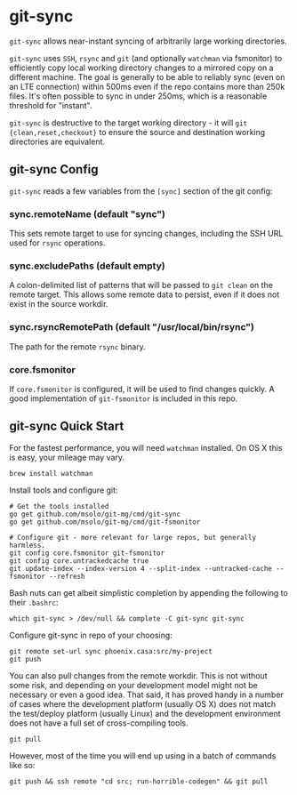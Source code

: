# git-sync

`git-sync` allows near-instant syncing of arbitrarily large working directories.

`git-sync` uses `SSH`, `rsync` and `git` (and optionally `watchman` via fsmonitor) to efficiently copy local working directory changes to a mirrored copy on a different machine. The goal is generally to be able to reliably sync (even on an LTE connection) within 500ms even if the repo contains more than 250k files. It's often possible to sync in under 250ms, which is a reasonable threshold for "instant".

`git-sync` is destructive to the target working directory - it will `git {clean,reset,checkout}` to ensure the source and
destination working directories are equivalent.

## git-sync Config
`git-sync` reads a few variables from the `[sync]` section of the git config:

### sync.remoteName (default "sync")

This sets remote target to use for syncing changes, including the SSH URL used for `rsync` operations.

### sync.excludePaths (default empty)

A colon-delimited list of patterns that will be passed to `git clean` on the remote target.  This allows some remote data to persist, even if it does not exist in the source workdir.

### sync.rsyncRemotePath (default "/usr/local/bin/rsync")

The path for the remote `rsync` binary.

### core.fsmonitor

If `core.fsmonitor` is configured, it will be used to find changes quickly. A good implementation of `git-fsmonitor` is included in this repo.

## git-sync Quick Start

For the fastest performance, you will need `watchman` installed. On OS X this is easy, your mileage may vary.
```
brew install watchman
```

Install tools and configure git:
```
# Get the tools installed
go get github.com/msolo/git-mg/cmd/git-sync
go get github.com/msolo/git-mg/cmd/git-fsmonitor

# Configure git - more relevant for large repos, but generally harmless.
git config core.fsmonitor git-fsmonitor
git config core.untrackedcache true
git update-index --index-version 4 --split-index --untracked-cache --fsmonitor --refresh
```

Bash nuts can get albeit simplistic completion by appending the following to their `.bashrc`:
```
which git-sync > /dev/null && complete -C git-sync git-sync
```

Configure git-sync in repo of your choosing:
```
git remote set-url sync phoenix.casa:src/my-project
git push
```

You can also pull changes from the remote workdir. This is not without some risk, and depending on your development model might not be necessary or even a good idea. That said, it has proved handy in a number of cases where the development platform (usually OS X) does not match the test/deploy platform (usually Linux) and the development environment does not have a full set of cross-compiling tools.

```
git pull
```

However, most of the time you will end up using in a batch of commands like so:
```
git push && ssh remote "cd src; run-horrible-codegen" && git pull
```
